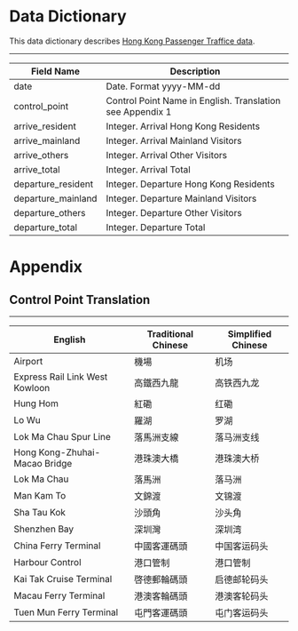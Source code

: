 # Data Dictionary

This data dictionary describes [Hong Kong Passenger Traffice data](https://raw.githubusercontent.com/HKer-IO/hk-passenger-io-data/master/data/hk_passenger_io_2020.csv).

---------------------------------------------------------------------------------
| Field Name         | Description                                              |
|--------------------|----------------------------------------------------------|
| date               | Date. Format yyyy-MM-dd                                  |
| control_point      | Control Point Name in English. Translation see Appendix 1|
| arrive_resident    | Integer. Arrival Hong Kong Residents                     |
| arrive_mainland    | Integer. Arrival Mainland Visitors                       |
| arrive_others      | Integer. Arrival Other Visitors                          |
| arrive_total       | Integer. Arrival Total                                   |
| departure_resident | Integer. Departure Hong Kong Residents                   |
| departure_mainland | Integer. Departure Mainland Visitors                     |
| departure_others   | Integer. Departure Other Visitors                        |
| departure_total    | Integer. Departure Total                                 |


# Appendix

## Control Point Translation

------------------------------------------------------
| English | Traditional Chinese | Simplified Chinese |
|---------|---------------------|--------------------|
| Airport | 機場 | 机场 |
| Express Rail Link West Kowloon | 高鐵西九龍 | 高铁西九龙 |
| Hung Hom | 紅磡 | 红磡 |
| Lo Wu | 羅湖 | 罗湖 |
| Lok Ma Chau Spur Line | 落馬洲支線 | 落马洲支线 |
| Hong Kong-Zhuhai-Macao Bridge | 港珠澳大橋 | 港珠澳大桥 |
| Lok Ma Chau | 落馬洲 | 落马洲 |
| Man Kam To | 文錦渡 | 文锦渡 |
| Sha Tau Kok | 沙頭角 | 沙头角 |
| Shenzhen Bay | 深圳灣 | 深圳湾 |
| China Ferry Terminal | 中國客運碼頭 | 中国客运码头 |
| Harbour Control | 港口管制 | 港口管制 |
| Kai Tak Cruise Terminal | 啓德郵輪碼頭 | 启德邮轮码头 |
| Macau Ferry Terminal | 港澳客輪碼頭 | 港澳客轮码头 |
| Tuen Mun Ferry Terminal  | 屯門客運碼頭 | 屯门客运码头 |
